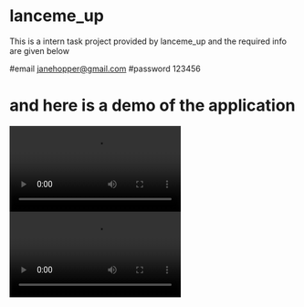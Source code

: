 # lanceme_up

This is a intern task project provided by lanceme_up and the required info are given below

#email
janehopper@gmail.com
#password
123456

# and here is a demo of the application

![demo](https://user-images.githubusercontent.com/60424631/222885912-94ec5cc3-024a-4e59-a0a4-43b1239bf32b.mp4)
<video src="https://user-images.githubusercontent.com/60424631/222885912-94ec5cc3-024a-4e59-a0a4-43b1239bf32b.mp4" controls="controls" style="max-width: 730px;">
</video>
